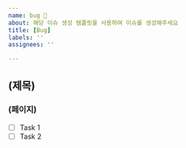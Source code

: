 ```yaml
---
name: bug 🐛
about: 해당 이슈 생성 템플릿을 사용하여 이슈를 생성해주세요
title: [Bug]
labels: ''
assignees: ''

---
```


## (제목)
### (페이지)

- [ ] Task 1
- [ ] Task 2
